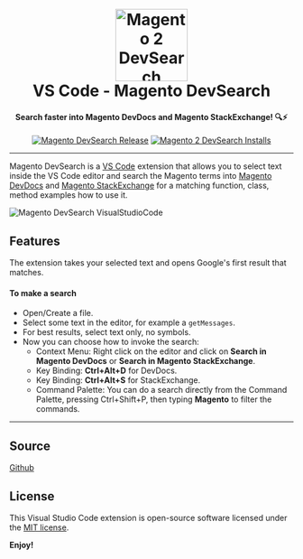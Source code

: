 <h1 align="center">
  <br>
    <img src="https://cdn.rawgit.com/rafaelstz/VSCode-Magento-DevSearch/master/images/icon.png" alt="Magento 2 DevSearch" width="128" height="128">
  <br>
  VS Code - Magento DevSearch
  <br>
</h1>

<h4 align="center">Search faster into Magento DevDocs and Magento StackExchange! 🔍⚡️</h4>

<p align="center">  
  <a href="https://github.com/rafaelstz/VSCode-Magento-DevSearch/releases"><img src="https://img.shields.io/github/release/rafaelstz/VSCode-Magento-DevSearch.svg" alt="Magento DevSearch Release"></a>
  <a href="https://marketplace.visualstudio.com/items?itemName=rafaelcgstz.magento-devsearch">
    <img src="https://vsmarketplacebadge.apphb.com/installs-short/rafaelcgstz.magento-devsearch.svg" alt="Magento 2 DevSearch Installs">
  </a> 
</p>

----

Magento DevSearch is a [VS Code](https://code.visualstudio.com/) extension that allows you to select text inside the VS Code editor and search the Magento terms into [Magento DevDocs](https://devdocs.magento.com) and [Magento StackExchange](https://magento.stackexchange.com) for a matching function, class, method examples how to use it.

![Magento DevSearch VisualStudioCode](https://cdn.rawgit.com/rafaelstz/VSCode-Magento-DevSearch/master/images/MagentoDevSearch-VisualStudioCode.png)

## Features

The extension takes your selected text and opens Google's first result that matches.

#### To make a search

- Open/Create a file.
- Select some text in the editor, for example a  `getMessages`.
- For best results, select text only, no symbols.
- Now you can choose how to invoke the search:
  - Context Menu: Right click on the editor and click on **Search in Magento DevDocs** or **Search in Magento StackExchange**.
  - Key Binding: **Ctrl+Alt+D** for DevDocs.
  - Key Binding: **Ctrl+Alt+S** for StackExchange.
  - Command Palette: You can do a search directly from the Command Palette, pressing Ctrl+Shift+P, then typing **Magento** to filter the commands.

-----------------------------------------------------------------------------------------------------------

## Source

[Github](https://github.com/rafaelstz/VSCode-Magento-DevSearch)

## License

This Visual Studio Code extension is open-source software licensed under the [MIT license](https://opensource.org/licenses/MIT).

**Enjoy!**
